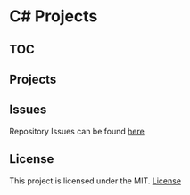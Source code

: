 # C# Projects

## TOC

<!-- Insert Table of Contents here -->

## Projects

<!-- Insert Project List here -->

## Issues

Repository Issues can be found [here](https://github.com/thomasthaddeus/CSharpProjects/issues)

## License

This project is licensed under the MIT. [License](LICENSE)
